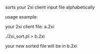 sorts your 2xi client input file alphabetically

usage example:

your 2xi client file: a.2xi

./2xi_sort.pl > b.2xi

your new sorted file will be in b.2xi
